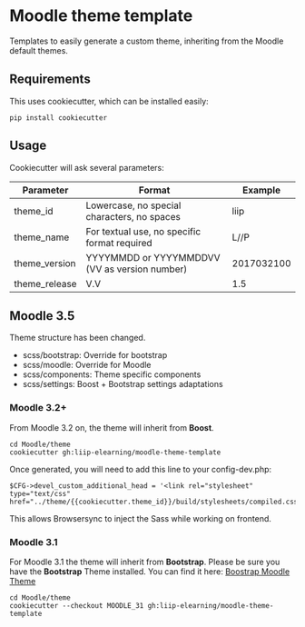 # Moodle theme template

Templates to easily generate a custom theme, inheriting from the Moodle default themes.

## Requirements
This uses cookiecutter, which can be installed easily:

    pip install cookiecutter

## Usage

Cookiecutter will ask several parameters:

Parameter     | Format                                        | Example
------------- | --------------------------------------------- | ----------
theme_id      | Lowercase, no special characters, no spaces   | liip
theme_name    | For textual use, no specific format required  | L//P
theme_version | YYYYMMDD or YYYYMMDDVV (VV as version number) | 2017032100
theme_release | V.V                                           | 1.5

## Moodle 3.5
Theme structure has been changed.

- scss/bootstrap: Override for bootstrap
- scss/moodle: Override for Moodle 
- scss/components: Theme specific components
- scss/settings: Boost + Bootstrap settings adaptations

### Moodle 3.2+
From Moodle 3.2 on, the theme will inherit from **Boost**.

    cd Moodle/theme
    cookiecutter gh:liip-elearning/moodle-theme-template

Once generated, you will need to add this line to your config-dev.php:

    $CFG->devel_custom_additional_head = '<link rel="stylesheet" type="text/css" href="../theme/{{cookiecutter.theme_id}}/build/stylesheets/compiled.css">';

This allows Browsersync to inject the Sass while working on frontend.


### Moodle 3.1
For Moodle 3.1 the theme will inherit from **Bootstrap**.
Please be sure you have the **Bootstrap** Theme installed. You can find it here: [Boostrap Moodle Theme](https://github.com/bmbrands/theme_bootstrap)

    cd Moodle/theme
    cookiecutter --checkout MOODLE_31 gh:liip-elearning/moodle-theme-template
